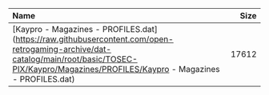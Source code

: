 |Name|Size|
|:---|---:|
|[Kaypro - Magazines - PROFILES.dat](https://raw.githubusercontent.com/open-retrogaming-archive/dat-catalog/main/root/basic/TOSEC-PIX/Kaypro/Magazines/PROFILES/Kaypro - Magazines - PROFILES.dat)|17612|
